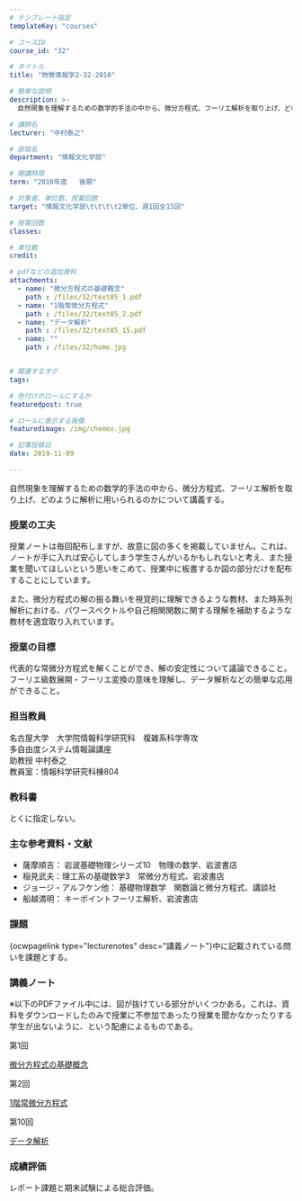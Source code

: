 ```yaml
---
# テンプレート指定
templateKey: "courses"

# コースID
course_id: "32"

# タイトル
title: "物質情報学2-32-2010"

# 簡単な説明
description: >-
  自然現象を理解するための数学的手法の中から、微分方程式、フーリエ解析を取り上げ、どのように解析に用いられるのかについて講義する。...

# 講師名
lecturer: "中村泰之"

# 部局名
department: "情報文化学部"

# 開講時限
term: "2010年度	後期"

# 対象者、単位数、授業回数
target: "情報文化学部\t\t\t\t2単位、週1回全15回"

# 授業回数
classes: 

# 単位数
credit: 

# pdfなどの追加資料
attachments: 
  - name: "微分方程式の基礎概念" 
    path : /files/32/text05_1.pdf
  - name: "1階常微分方程式" 
    path : /files/32/text05_2.pdf
  - name: "データ解析" 
    path : /files/32/text05_15.pdf
  - name: "" 
    path : /files/32/home.jpg


# 関連するタグ
tags:

# 色付けのロールにするか
featuredpost: true

# ロールに表示する画像
featuredimage: /img/chemex.jpg

# 記事投稿日
date: 2019-11-09

---
```

自然現象を理解するための数学的手法の中から、微分方程式、フーリエ解析を取り上げ、どのように解析に用いられるのかについて講義する。
### 授業の工夫

授業ノートは毎回配布しますが、故意に図の多くを掲載していません。これは、ノートが手に入れば安心してしまう学生さんがいるかもしれないと考え、また授業を聞いてほしいという思いをこめて、授業中に板書するか図の部分だけを配布することにしています。 

また、微分方程式の解の振る舞いを視覚的に理解できるような教材、また時系列解析における、パワースペクトルや自己相関関数に関する理解を補助するような教材を適宜取り入れています。

### 授業の目標

代表的な常微分方程式を解くことができ、解の安定性について議論できること。  
フーリエ級数展開・フーリエ変換の意味を理解し、データ解析などの簡単な応用ができること。 

### 担当教員

名古屋大学　大学院情報科学研究科　複雑系科学専攻  
多自由度システム情報論講座  
助教授 中村泰之  
教員室：情報科学研究科棟804 

### 教科書

とくに指定しない。 

### 主な参考資料・文献

  * 薩摩順吉： 岩波基礎物理シリーズ10　物理の数学、岩波書店
  * 稲見武夫：理工系の基礎数学3　常微分方程式、岩波書店
  * ジョージ・アルフケン他： 基礎物理数学　関数論と微分方程式、講談社
  * 船越満明： キーポイントフーリエ解析、岩波書店

### 課題

{ocwpagelink type="lecturenotes" desc="講義ノート"}中に記載されている問いを課題とする。

### 講義ノート

※以下のPDFファイル中には、図が抜けている部分がいくつかある。これは、資料をダウンロードしたのみで授業に不参加であったり授業を聞かなかったりする学生が出ないように、という配慮によるものである。 

第1回 


[微分方程式の基礎概念](/files/32/text05_1.pdf) 

第2回 


[1階常微分方程式](/files/32/text05_2.pdf) 

第10回 


[データ解析](/files/32/text05_15.pdf) 

### 成績評価

レポート課題と期末試験による総合評価。
